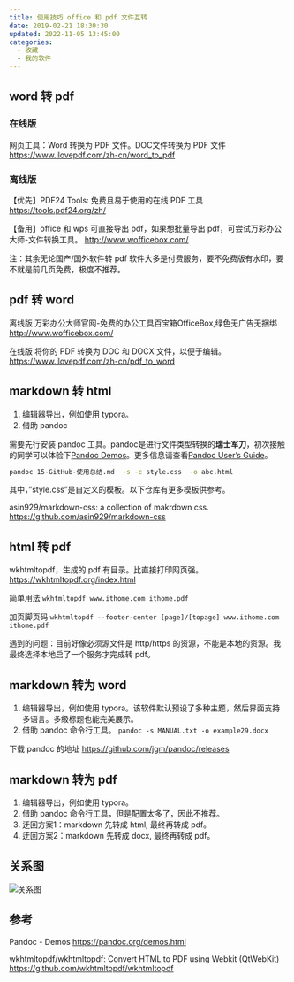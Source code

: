 ```yaml
---
title: 使用技巧 office 和 pdf 文件互转
date: 2019-02-21 18:30:30
updated: 2022-11-05 13:45:00
categories:
  - 收藏
  - 我的软件
---
```


## word 转 pdf

### 在线版

网页工具：Word 转换为 PDF 文件。DOC文件转换为 PDF 文件
<https://www.ilovepdf.com/zh-cn/word_to_pdf>

### 离线版

【优先】PDF24 Tools: 免费且易于使用的在线 PDF 工具
<https://tools.pdf24.org/zh/>

【备用】office 和 wps 可直接导出 pdf，如果想批量导出 pdf，可尝试万彩办公大师-文件转换工具。
<http://www.wofficebox.com/>

注：其余无论国产/国外软件转 pdf 软件大多是付费服务，要不免费版有水印，要不就是前几页免费，极度不推荐。

## pdf 转 word

离线版 万彩办公大师官网-免费的办公工具百宝箱OfficeBox,绿色无广告无捆绑
<http://www.wofficebox.com/>

在线版 将你的 PDF 转换为 DOC 和 DOCX 文件，以便于编辑。
<https://www.ilovepdf.com/zh-cn/pdf_to_word>

## markdown 转 html

1. 编辑器导出，例如使用 typora。
2. 借助 pandoc

需要先行安装 pandoc 工具。pandoc是进行文件类型转换的**瑞士军刀**，初次接触的同学可以体验下[Pandoc Demos](http://pandoc.org/demos.html)。更多信息请查看[Pandoc User’s Guide](http://pandoc.org/README.html)。

```sh
pandoc 15-GitHub-使用总结.md  -s -c style.css  -o abc.html
```

其中，”style.css”是自定义的模板。以下仓库有更多模板供参考。

asin929/markdown-css: a collection of makrdown css.
<https://github.com/asin929/markdown-css>

## html 转 pdf

wkhtmltopdf，生成的 pdf 有目录。比直接打印网页强。
<https://wkhtmltopdf.org/index.html>

简单用法 `wkhtmltopdf www.ithome.com ithome.pdf`

加页脚页码 `wkhtmltopdf --footer-center [page]/[topage] www.ithome.com ithome.pdf`

遇到的问题：目前好像必须源文件是 http/https 的资源，不能是本地的资源。我最终选择本地启了一个服务才完成转 pdf。

## markdown 转为 word

1. 编辑器导出，例如使用 typora。该软件默认预设了多种主题，然后界面支持多语言。多级标题也能完美展示。
2. 借助 pandoc 命令行工具。 `pandoc -s MANUAL.txt -o example29.docx`

下载 pandoc 的地址 <https://github.com/jgm/pandoc/releases>

## markdown 转为 pdf

1. 编辑器导出，例如使用 typora。
2. 借助 pandoc 命令行工具，但是配置太多了，因此不推荐。
3. 迂回方案1：markdown 先转成 html, 最终再转成 pdf。
4. 迂回方案2：markdown 先转成 docx, 最终再转成 pdf。

## 关系图

![关系图](./imgs/%E4%BD%BF%E7%94%A8%E6%8A%80%E5%B7%A7-office%E5%92%8Cpdf%E6%96%87%E4%BB%B6%E4%BA%92%E8%BD%AC/%E4%BD%BF%E7%94%A8%E6%8A%80%E5%B7%A7-office%E5%92%8Cpdf%E6%96%87%E4%BB%B6%E4%BA%92%E8%BD%AC.png)

## 参考

Pandoc - Demos
<https://pandoc.org/demos.html>

wkhtmltopdf/wkhtmltopdf: Convert HTML to PDF using Webkit (QtWebKit)
<https://github.com/wkhtmltopdf/wkhtmltopdf>
